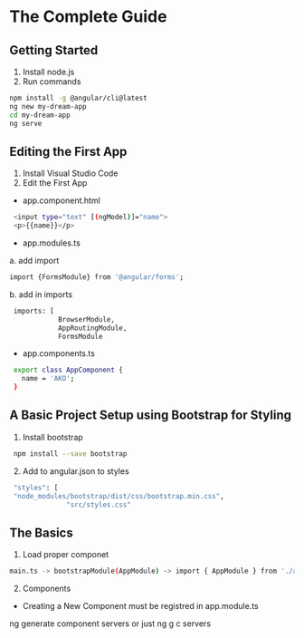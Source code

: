 # The Complete Guide

## Getting Started
1. Install node.js
2. Run commands
```sh
npm install -g @angular/cli@latest
ng new my-dream-app
cd my-dream-app
ng serve
```

## Editing the First App
1. Install Visual Studio Code
2. Edit the First App

- app.component.html
```sh
 <input type="text" [(ngModel)]="name">
 <p>{{name}}</p>
```

- app.modules.ts
  
a. add import
```sh
import {FormsModule} from '@angular/forms';
```

b. add in imports
```sh
 imports: [
            BrowserModule,
            AppRoutingModule,
            FormsModule
```
- app.components.ts
```sh
 export class AppComponent {
   name = 'AKO';
 }
```

## A Basic Project Setup using Bootstrap for Styling
1. Install bootstrap 
```sh
 npm install --save bootstrap
```
2. Add to angular.json to styles
```sh
 "styles": [
 "node_modules/bootstrap/dist/css/bootstrap.min.css",
              "src/styles.css" 
```
## The Basics
1. Load proper componet 
```sh
main.ts -> bootstrapModule(AppModule) -> import { AppModule } from './app/app.module'; -> /app/app.module -> bootstrap: [AppComponent] -> import { AppComponent } from './app.component'; -> templateUrl: './app.component.html',
```
2. Components

- Creating a New Component
must be registred in app.module.ts

ng generate component servers or just ng g c servers